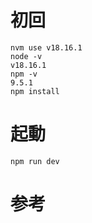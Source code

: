 # 初回
```
nvm use v18.16.1
node -v
v18.16.1
npm -v
9.5.1
npm install
```
# 起動
```
npm run dev
```


# 参考
